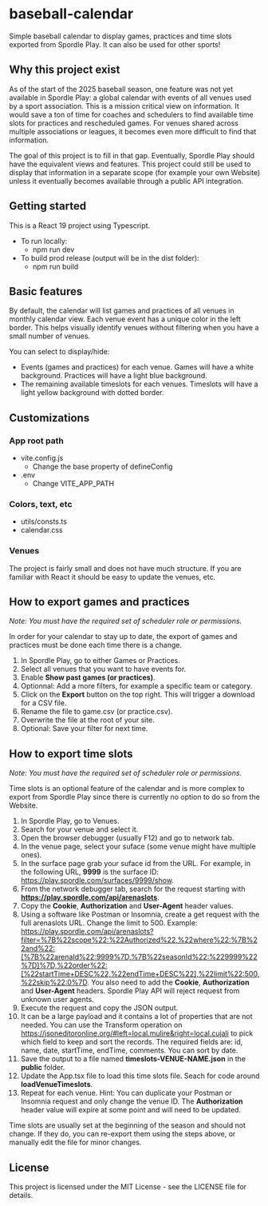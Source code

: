 # baseball-calendar
Simple baseball calendar to display games, practices and time slots exported from Spordle Play. It can also be used for other sports!

## Why this project exist

As of the start of the 2025 baseball season, one feature was not yet available in Spordle Play: a global calendar with events of all venues used by a sport association. This is a mission critical view on information. It would save a ton of time for coaches and schedulers to find available time slots for practices and rescheduled games. For venues shared across multiple associations or leagues, it becomes even more difficult to find that information.

The goal of this project is to fill in that gap. Eventually, Spordle Play should have the equivalent views and features. This project could still be used to display that information in a separate scope (for example your own Website) unless it eventually becomes available through a public API integration.

## Getting started

This is a React 19 project using Typescript.

- To run locally:
  -  npm run dev
- To build prod release (output will be in the dist folder):
  - npm run build

## Basic features

By default, the calendar will list games and practices of all venues in monthly calendar view. Each venue event has a unique color in the left border. This helps visually identify venues without filtering when you have a small number of venues.

You can select to display/hide:

- Events (games and practices) for each venue. Games will have a white background. Practices will have a light blue background.
- The remaining available timeslots for each venues. Timeslots will have a light yellow background with dotted border. 

## Customizations

### App root path

- vite.config.js
  - Change the base property of defineConfig
- .env
  - Change VITE_APP_PATH

### Colors, text, etc

- utils/consts.ts
- calendar.css

### Venues

The project is fairly small and does not have much structure. If you are familiar with React it should be easy to update the venues, etc.

## How to export games and practices

*Note: You must have the required set of scheduler role or permissions.*

In order for your calendar to stay up to date, the export of games and practices must be done each time there is a change.

1. In Spordle Play, go to either Games or Practices.
2. Select all venues that you want to have events for.
3. Enable **Show past games (or practices)**.
4. Optionnal: Add a more filters, for example a specific team or category.
5. Click on the **Export** button on the top right. This will trigger a download for a CSV file.
6. Rename the file to game.csv (or practice.csv).
7. Overwrite the file at the root of your site.
8. Optional: Save your filter for next time.

## How to export time slots

*Note: You must have the required set of scheduler role or permissions.*

Time slots is an optional feature of the calendar and is more complex to export from Spordle Play since there is currently no option to do so from the Website.

1. In Spordle Play, go to Venues.
2. Search for your venue and select it.
3. Open the browser debugger (usually F12) and go to network tab.
4. In the venue page, select your suface (some venue might have multiple ones).
5. In the surface page grab your suface id from the URL. For example, in the following URL, **9999** is the surface ID: https://play.spordle.com/surfaces/9999/show.
6. From the network debugger tab, search for the request starting with **https://play.spordle.com/api/arenaslots**.
7. Copy the **Cookie**, **Authorization** and **User-Agent** header values.
8. Using a software like Postman or Insomnia, create a get request with the full arenaslots URL. Change the limit to 500. Example: https://play.spordle.com/api/arenaslots?filter=%7B%22scope%22:%22Authorized%22,%22where%22:%7B%22and%22:[%7B%22arenaId%22:9999%7D,%7B%22seasonId%22:%229999%22%7D]%7D,%22order%22:[%22startTime+DESC%22,%22endTime+DESC%22],%22limit%22:500,%22skip%22:0%7D. You also need to add the **Cookie**, **Authorization** and **User-Agent** headers. Spordle Play API will reject request from unknown user agents.
9. Execute the request and copy the JSON output.
10. It can be a large payload and it contains a lot of properties that are not needed. You can use the Transform operation on https://jsoneditoronline.org/#left=local.mulire&right=local.cujali to pick which field to keep and sort the records. The required fields are: id, name, date, startTime, endTime, comments. You can sort by date.
10. Save the output to a file named **timeslots-VENUE-NAME.json** in the **public** folder.
11. Update the App.tsx file to load this time slots file. Seach for code around **loadVenueTimeslots**.
11. Repeat for each venue. Hint: You can duplicate your Postman or Insomnia request and only change the venue ID. The **Authorization** header value will expire at some point and will need to be updated. 

Time slots are usually set at the beginning of the season and should not change. If they do, you can re-export them using the steps above, or manually edit the file for minor changes.

## License

This project is licensed under the MIT License - see the LICENSE file for details.